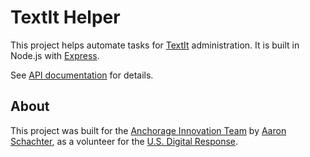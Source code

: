 # TextIt Helper

This project helps automate tasks for [TextIt](https://textit.in/) administration. It is built in Node.js with [Express](https://expressjs.com/).

See [API documentation](./docs) for details.

## About

This project was built for the [Anchorage Innovation Team](https://medium.com/anchorage-i-team/about-us-574f8ac4d839) by [Aaron Schachter](https://www.github.com/aaronschachter), as a volunteer for the [U.S. Digital Response](https://www.usdigitalresponse.org/).
